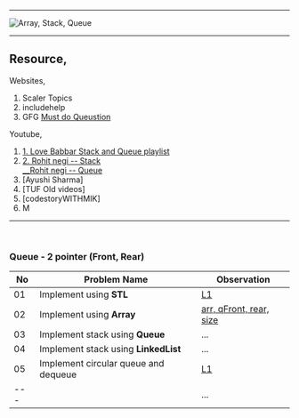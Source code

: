 <hr>

![Array, Stack, Queue](https://d3pdqc0wehtytt.cloudfront.net/courses/033accad-569c-4f04-a968-5511a671e015.png)

<hr>

## Resource,

Websites, <br>
1. Scaler Topics
2. includehelp
3. GFG [Must do Queustion](https://www.geeksforgeeks.org/must-do-coding-questions-for-product-based-companies/#Greedy)

Youtube,
1. [1. Love Babbar Stack and Queue playlist](https://youtube.com/playlist?list=PLDzeHZWIZsTrhXYYtx4z8-u8zA-DzuVsj&feature=shared)  <br>
2. [2. Rohit negi -- Stack](https://youtube.com/playlist?list=PLQEaRBV9gAFtzpMBLVYMh0bPC4Qk_EKbs&feature=shared)                   <br>
[__Rohit negi -- Queue](https://youtube.com/playlist?list=PLQEaRBV9gAFtxdhJnAtTfOQj-pW-FIOO9&feature=shared)                    <br>
3. [Ayushi Sharma]    <br>
4. [TUF Old videos]   <br>
5. [codestoryWITHMIK]  <br>
6. M

<hr>
<br>

### Queue - 2 pointer (Front, Rear)


| No | Problem Name      | Observation       |
|----|-------------------|-------------------|
| 01 | Implement using **STL** | [L1](https://github.com/Mehul237/A2Z-DSA-Course/blob/main/STEP-09/Basic%20Terminologies/Queue_L1.md)|
| 02 | Implement using **Array** | [arr, qFront, rear, size](https://github.com/Mehul237/A2Z-DSA-Course/blob/main/STEP-09/Basic%20Terminologies/Queue_L1.md)|
| 03 | Implement stack using **Queue** | ...   |
| 04 | Implement stack using **LinkedList** | ...   |
| 05 | Implement circular queue and dequeue | [L1](https://github.com/Mehul237/A2Z-DSA-Course/blob/main/STEP-09/Basic%20Terminologies/Queue_L1.md) |
| --- |                          | ...   |   
